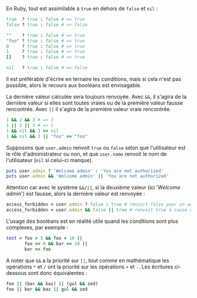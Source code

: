 En Ruby, tout est assimilable à `true` en dehors de `false` et `nil` :

```ruby
true  ? true : false # => true
false ? true : false # => false

""    ? true : false # => true
"foo" ? true : false # => true
0     ? true : false # => true
1     ? true : false # => true
[]    ? true : false # => true

nil   ? true : false # => false
```

Il est préférable d'écrire en ternaire les conditions, mais si cela n'est pas possible, alors le recours aux booléans est envisagable.

La dernière valeur calculée sera toujours renvoyée. Avec `&&`, il s'agira de la dernière valeur si elles sont toutes vraies ou de la première valeur fausse rencontrée. Avec `||` il s'agira de la première valeur vraie rencontrée.

```ruby
1 && 2 && 3 # => 3
1 || 2 || 3 # => 1
1 && nil && 3 => nil
1 && nil && 3 || "foo" => "foo"
```

Supposons que `user.admin` renvoit `true` ou `false` selon que l'utilisateur est le rôle d'administrateur ou non, et que `user.name` renvoit le nom de l'utilisateur (`nil` si celui-ci manque).

```ruby
puts user.admin ? 'Welcome admin' : 'You are not authorized'
puts user.admin && 'Welcome admin' || 'You are not authorized'
```

Attention car avec le système `&&/||`, si la deuxième valeur (ici '*Welcome admin*') est fausse, alors la dernière valeur est renvoyée :

```ruby
access_forbidden = user.admin ? false : true # renvoit false pour un administrateur (l'accès n'est pas interdit)
access_forbidden = user.admin && false || true # renvoit true à cause du || true
```

L'usage des booléans est en réalité utile quand les conditions sont plus complexes, par exemple :

```ruby
test = foo > 5 && foo < 10 ||
       foo == 0 && bar == 10 ||
       bar == foo
```

A noter que `&&` a la priorité sur `||`, tout comme en mathématique les opérations `*` et `/` ont la priorité sur les opérations `+` et `-`. Les écritures ci-dessous sont donc équivalentes :

```ruby
foo || (bar && baz) || (gul && zed)
foo || bar && baz || gul && zed
```
